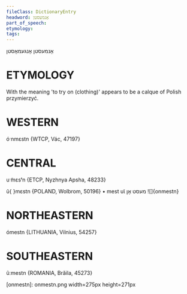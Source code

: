 ```yaml
---
fileClass: DictionaryEntry
headword: אָנמעסטן
part_of_speech: 
etymology: 
tags: 
---
```

אָנמעסטן
אָנגעמאָסטן

ETYMOLOGY
===========
With the meaning 'to try on (clothing)' appears to be a calque of Polish przymierzyć.

WESTERN
========

óˑnmɛstn {WTCP, Vác, 47197}

CENTRAL
========

uˑ̃mɛsᵗn {ETCP, Nyzhnya Apsha, 48233}

ũ{ }mɛstn {POLAND, Wolbrom, 50196}
	•	mest uɩ̃ מעסט אָן
![]{onmestn}

NORTHEASTERN
==============

ómestn {LITHUANIA, Vilnius, 54257}

SOUTHEASTERN
==============

ũːmestn {ROMANIA, Brăila, 45273}


[onmestn]: onmestn.png width=275px height=271px